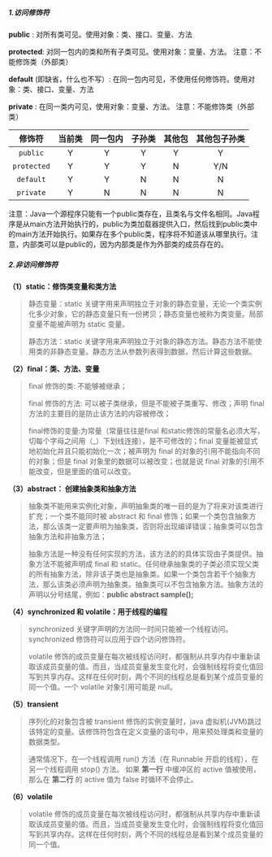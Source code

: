 

##### 1.访问修饰符

**public** : 对所有类可见。使用对象：类、接口、变量、方法

**protected**: 对同一包内的类和所有子类可见。使用对象：变量、方法。 注意：不能修饰类（外部类）

**default** (即缺省，什么也不写）: 在同一包内可见，不使用任何修饰符。使用对象：类、接口、变量、方法

**private** : 在同一类内可见，使用对象：变量、方法。 注意：不能修饰类（外部类）


|   修饰符    | 当前类 | 同一包内 | 子孙类 | 其他包 | 其他包子孙类 |
| :---------: | :----: | :------: | :----: | :----: | :----------: |
|  `public`   |   Y    |    Y     |   Y    |   Y    |      Y       |
| `protected` |   Y    |    Y     |   Y    |   N    |     Y/N      |
|  `default`  |   Y    |    Y     |   N    |   N    |      N       |
|  `private`  |   Y    |    N     |   N    |   N    |      N       |

注意：Java一个源程序只能有一个public类存在，且类名与文件名相同。Java程序是从main方法开始执行的，public为类加载器提供入口，然后找到public类中的main方法开始执行。如果存在多个public类，程序将不知道该从哪里执行。注意，内部类可以是public的，因为内部类是作为外部类的成员存在的。



##### 2.非访问修饰符

**（1）static：修饰类变量和类方法**

> 静态变量：static 关键字用来声明独立于对象的静态变量，无论一个类实例化多少对象，它的静态变量只有一份拷贝；静态变量也被称为类变量。局部变量不能被声明为 static 变量。
>
> 静态方法：static 关键字用来声明独立于对象的静态方法。静态方法不能使用类的非静态变量。静态方法从参数列表得到数据，然后计算这些数据。

**（2）final：类、方法、变量**

> final 修饰的类: 不能够被继承；
>
> final 修饰的方法: 可以被子类继承，但是不能被子类重写、修改；声明 final 方法的主要目的是防止该方法的内容被修改；
>
> final修饰的变量:为常量（常量往往是final 和static修饰的常量名必须大写，切每个字母之间用（_）下划线连接），是不可修改的；final 变量能被显式地初始化并且只能初始化一次；被声明为 final 的对象的引用不能指向不同的对象；但是 final 对象里的数据可以被改变；也就是说 final 对象的引用不能改变，但是里面的值可以改变。
>

**（3）abstract： 创建抽象类和抽象方法**

> 抽象类不能用来实例化对象，声明抽象类的唯一目的是为了将来对该类进行扩充；一个类不能同时被 abstract 和 final 修饰；如果一个类包含抽象方法，那么该类一定要声明为抽象类，否则将出现编译错误；抽象类可以包含抽象方法和非抽象方法；
>
> 抽象方法是一种没有任何实现的方法，该方法的的具体实现由子类提供。抽象方法不能被声明成 final 和 static。任何继承抽象类的子类必须实现父类的所有抽象方法，除非该子类也是抽象类。如果一个类包含若干个抽象方法，那么该类必须声明为抽象类。抽象类可以不包含抽象方法。抽象方法的声明以分号结尾，例如：**public abstract sample();**
>

**（4）synchronized 和 volatile：用于线程的编程** 

> synchronized 关键字声明的方法同一时间只能被一个线程访问。synchronized 修饰符可以应用于四个访问修饰符。 
>
> volatile 修饰的成员变量在每次被线程访问时，都强制从共享内存中重新读取该成员变量的值。而且，当成员变量发生变化时，会强制线程将变化值回写到共享内存。这样在任何时刻，两个不同的线程总是看到某个成员变量的同一个值。一个 volatile 对象引用可能是 null。

**（5）transient**

> 序列化的对象包含被 transient 修饰的实例变量时，java 虚拟机(JVM)跳过该特定的变量。该修饰符包含在定义变量的语句中，用来预处理类和变量的数据类型。
>
> 通常情况下，在一个线程调用 run() 方法（在 Runnable 开启的线程），在另一个线程调用 stop() 方法。 如果 **第一行** 中缓冲区的 active 值被使用，那么在 **第二行** 的 active 值为 false 时循环不会停止。 

**（6）volatile**

> volatile 修饰的成员变量在每次被线程访问时，都强制从共享内存中重新读取该成员变量的值。而且，当成员变量发生变化时，会强制线程将变化值回写到共享内存。这样在任何时刻，两个不同的线程总是看到某个成员变量的同一个值。
>

